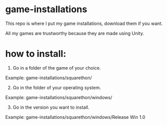 # game-installations
This repo is where I put my game installations, download them if you want.

All my games are trustworthy because they are made using Unity.

# how to install:
1. Go in a folder of the game of your choice.

Example: game-installations/squarethon/

2. Go in the folder of your operating system.

Example: game-installations/squarethon/windows/

3. Go in the version you want to install.

Example: game-installations/squarethon/windows/Release Win 1.0
